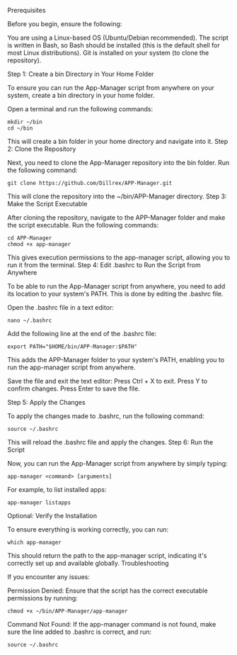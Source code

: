 Prerequisites

Before you begin, ensure the following:

You are using a Linux-based OS (Ubuntu/Debian recommended).
The script is written in Bash, so Bash should be installed (this is the default shell for most Linux distributions).
Git is installed on your system (to clone the repository).

Step 1: Create a bin Directory in Your Home Folder

To ensure you can run the App-Manager script from anywhere on your system, create a bin directory in your home folder.

Open a terminal and run the following commands:

    mkdir ~/bin
    cd ~/bin

This will create a bin folder in your home directory and navigate into it.
Step 2: Clone the Repository

Next, you need to clone the App-Manager repository into the bin folder. Run the following command:

    git clone https://github.com/Dillrex/APP-Manager.git

This will clone the repository into the ~/bin/APP-Manager directory.
Step 3: Make the Script Executable

After cloning the repository, navigate to the APP-Manager folder and make the script executable. Run the following commands:

    cd APP-Manager
    chmod +x app-manager

This gives execution permissions to the app-manager script, allowing you to run it from the terminal.
Step 4: Edit .bashrc to Run the Script from Anywhere

To be able to run the App-Manager script from anywhere, you need to add its location to your system's PATH. This is done by editing the .bashrc file.

Open the .bashrc file in a text editor:

    nano ~/.bashrc

Add the following line at the end of the .bashrc file:

    export PATH="$HOME/bin/APP-Manager:$PATH"

This adds the APP-Manager folder to your system's PATH, enabling you to run the app-manager script from anywhere.

Save the file and exit the text editor:
Press Ctrl + X to exit.
Press Y to confirm changes.
Press Enter to save the file.

Step 5: Apply the Changes

To apply the changes made to .bashrc, run the following command:

    source ~/.bashrc

This will reload the .bashrc file and apply the changes.
Step 6: Run the Script

Now, you can run the App-Manager script from anywhere by simply typing:

    app-manager <command> [arguments]

For example, to list installed apps:

    app-manager listapps

Optional: Verify the Installation

To ensure everything is working correctly, you can run:

    which app-manager

This should return the path to the app-manager script, indicating it's correctly set up and available globally.
Troubleshooting

If you encounter any issues:

Permission Denied: Ensure that the script has the correct executable permissions by running:

    chmod +x ~/bin/APP-Manager/app-manager

Command Not Found: If the app-manager command is not found, make sure the line added to .bashrc is correct, and run:

    source ~/.bashrc
